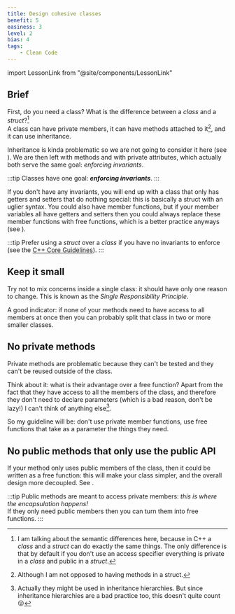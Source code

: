 ```yaml
---
title: Design cohesive classes
benefit: 5
easiness: 3
level: 2
bias: 4
tags:
    - Clean Code
---
```

import LessonLink from "@site/components/LessonLink"

## Brief

First, do you need a class? What is the difference between a *class* and a *struct*?[^1]<br/>
A class can have private members, it can have methods attached to it[^2], and it can use inheritance.

Inheritance is kinda problematic so we are not going to consider it here (see <LessonLink slug="composition-over-inheritance"/>). We are then left with methods and with private attributes, which actually both serve the same goal: *enforcing invariants*.

:::tip
Classes have one goal: **_enforcing invariants_**.
:::

If you don't have any invariants, you will end up with a class that only has getters and setters that do nothing special: this is basically a struct with an uglier syntax. You could also have member functions, but if your member variables all have getters and setters then you could always replace these member functions with free functions, which is a better practice anyways (see <LessonLink slug="prefer-free-functions"/>).

:::tip
Prefer using a *struct* over a *class* if you have no invariants to enforce (see the [C++ Core Guidelines](https://isocpp.github.io/CppCoreGuidelines/CppCoreGuidelines#c2-use-class-if-the-class-has-an-invariant-use-struct-if-the-data-members-can-vary-independently)).
:::

[^1]: I am talking about the semantic differences here, because in C++ a *class* and a *struct* can do exactly the same things. The only difference is that by default if you don't use an access specifier everything is private in a *class* and public in a *struct*.

[^2]: Although I am not opposed to having methods in a struct.

## Keep it small

Try not to mix concerns inside a single class: it should have only one reason to change. This is known as the *Single Responsibility Principle*.

A good indicator: if none of your methods need to have access to all members at once then you can probably split that class in two or more smaller classes.

## No private methods

Private methods are problematic because they can't be tested and they can't be reused outside of the class.

Think about it: what is their advantage over a free function? Apart from the fact that they have access to all the members of the class, and therefore they don't need to declare parameters (which is a bad reason, don't be lazy!) I can't think of anything else[^3].

[^3]: Actually they might be used in inheritance hierarchies. But since inheritance hierarchies are a bad practice too, this doesn't quite count 😛

So my guideline will be: don't use private member functions, use free functions that take as a parameter the things they need.

## No public methods that only use the public API

If your method only uses public members of the class, then it could be written as a free function: this will make your class simpler, and the overall design more decoupled. See <LessonLink slug="prefer-free-functions"/>.

:::tip
Public methods are meant to access private members: *this is where the encapsulation happens!*<br/>
If they only need public members then you can turn them into free functions.
:::